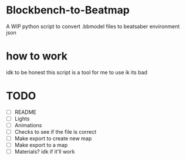 # Blockbench-to-Beatmap
A WIP python script to convert .bbmodel files to beatsaber environment json

# how to work
idk to be honest
this script is a tool for me to use ik its bad

# TODO
- [ ] README 
- [ ] Lights
- [ ] Animations
- [ ] Checks to see if the file is correct
- [ ] Make export to create new map
- [ ] Make export to a map
- [ ] Materials? idk if it'll work